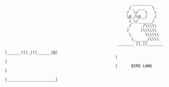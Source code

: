                                                            _________
                                                          /_  ___   \
                                                         /  \/   \   \
                                                         \@_/\@__/   /
                                                          \_\/______/
                                                          /     /\\\\\
                                                         |     |\\\\\\
                                                          \      \\\\\\
                                                           \______/\\\\
                                                     _______ ||_||_______
                                                    (______(((_(((______(@)
                                                    |                     |
                                                    |      BIRD LANG      |
                                                    |_____________________|